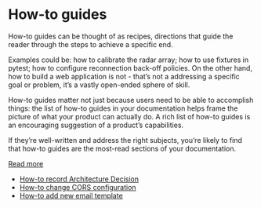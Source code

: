 <!--
# @title How-to guides
-->
# How-to guides

How-to guides can be thought of as recipes, directions that guide the reader through the steps to achieve a specific end.

Examples could be: how to calibrate the radar array; how to use fixtures in pytest; how to configure reconnection back-off policies. On the other hand, how to build a web application is not - that’s not a addressing a specific goal or problem, it’s a vastly open-ended sphere of skill.

How-to guides matter not just because users need to be able to accomplish things: the list of how-to guides in your documentation helps frame the picture of what your product can actually do. A rich list of how-to guides is an encouraging suggestion of a product’s capabilities.

If they’re well-written and address the right subjects, you’re likely to find that how-to guides are the most-read sections of your documentation.

[Read more](https://diataxis.fr/how-to-guides/)

* [How-to record Architecture Decision](adr.md)
* [How-to change CORS configuration](cors.md)
* [How-to add new email template](email_templates.md)
